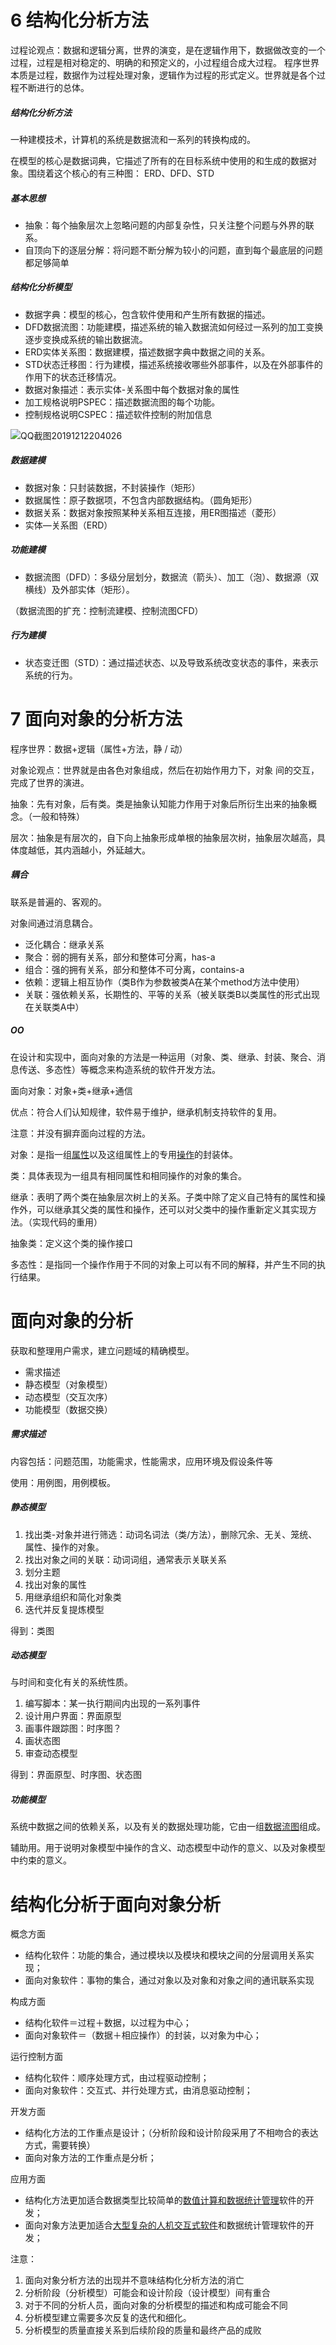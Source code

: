 # 6 结构化分析方法

过程论观点：数据和逻辑分离，世界的演变，是在逻辑作用下，数据做改变的一个过程，过程是相对稳定的、明确的和预定义的，小过程组合成大过程。    程序世界本质是过程，数据作为过程处理对象，逻辑作为过程的形式定义。世界就是各个过程不断进行的总体。

##### 结构化分析方法

一种建模技术，计算机的系统是数据流和一系列的转换构成的。

在模型的核心是数据词典，它描述了所有的在目标系统中使用的和生成的数据对象。围绕着这个核心的有三种图： ERD、DFD、STD

##### 基本思想

- 抽象：每个抽象层次上忽略问题的内部复杂性，只关注整个问题与外界的联系。
- 自顶向下的逐层分解：将问题不断分解为较小的问题，直到每个最底层的问题都足够简单

##### 结构化分析模型

- 数据字典：模型的核心，包含软件使用和产生所有数据的描述。
- DFD数据流图：功能建模，描述系统的输入数据流如何经过一系列的加工变换逐步变换成系统的输出数据流。
- ERD实体关系图：数据建模，描述数据字典中数据之间的关系。
- STD状态迁移图：行为建模，描述系统接收哪些外部事件，以及在外部事件的作用下的状态迁移情况。
- 数据对象描述：表示实体-关系图中每个数据对象的属性
- 加工规格说明PSPEC：描述数据流图的每个功能。
- 控制规格说明CSPEC：描述软件控制的附加信息

![QQ截图20191212204026](C:\Users\64589\OneDrive\文档\Tepora\USTC\高级软件工程\QQ截图20191212204026.png)



##### 数据建模

- 数据对象：只封装数据，不封装操作（矩形）
- 数据属性：原子数据项，不包含内部数据结构。（圆角矩形）
- 数据关系：数据对象按照某种关系相互连接，用ER图描述（菱形）
- 实体—关系图（ERD）

##### 功能建模

- 数据流图（DFD）：多级分层划分，数据流（箭头）、加工（泡）、数据源（双横线）及外部实体（矩形）。

（数据流图的扩充：控制流建模、控制流图CFD）

##### 行为建模

- 状态变迁图（STD）：通过描述状态、以及导致系统改变状态的事件，来表示系统的行为。













# 7 面向对象的分析方法

程序世界：数据+逻辑（属性+方法，静 / 动）



对象论观点：世界就是由各色对象组成，然后在初始作用力下，对象
间的交互，完成了世界的演进。



抽象：先有对象，后有类。类是抽象认知能力作用于对象后所衍生出来的抽象概念。（一般和特殊）

层次：抽象是有层次的，自下向上抽象形成单根的抽象层次树，抽象层次越高，具体度越低，其内涵越小，外延越大。

##### 耦合

联系是普遍的、客观的。

对象间通过消息耦合。

- 泛化耦合：继承关系
- 聚合：弱的拥有关系，部分和整体可分离，has-a
- 组合：强的拥有关系，部分和整体不可分离，contains-a
- 依赖：逻辑上相互协作（类B作为参数被类A在某个method方法中使用）
- 关联：强依赖关系，长期性的、平等的关系（被关联类B以类属性的形式出现在关联类A中）

##### OO

在设计和实现中，面向对象的方法是一种运用（对象、类、继承、封装、聚合、消息传送、多态性）等概念来构造系统的软件开发方法。

面向对象：对象+类+继承+通信

优点：符合人们认知规律，软件易于维护，继承机制支持软件的复用。

注意：并没有摒弃面向过程的方法。



对象：是指一组<u>属性</u>以及这组属性上的专用<u>操作</u>的封装体。

类：具体表现为一组具有相同属性和相同操作的对象的集合。

继承：表明了两个类在抽象层次树上的关系。子类中除了定义自己特有的属性和操作外，可以继承其父类的属性和操作，还可以对父类中的操作重新定义其实现方法。（实现代码的重用）

抽象类：定义这个类的操作接口

多态性：是指同一个操作作用于不同的对象上可以有不同的解释，并产生不同的执行结果。

# 面向对象的分析

获取和整理用户需求，建立问题域的精确模型。

- 需求描述
- 静态模型（对象模型）
- 动态模型（交互次序）
- 功能模型（数据交换）

##### 需求描述

内容包括：问题范围，功能需求，性能需求，应用环境及假设条件等

使用：用例图，用例模板。

##### 静态模型

1. 找出类-对象并进行筛选：动词名词法（类/方法），删除冗余、无关、笼统、属性、操作的对象。
2. 找出对象之间的关联：动词词组，通常表示关联关系
3. 划分主题
4. 找出对象的属性
5. 用继承组织和简化对象类
6. 迭代并反复提炼模型

得到：类图

##### 动态模型

与时间和变化有关的系统性质。

1. 编写脚本：某一执行期间内出现的一系列事件
2. 设计用户界面：界面原型
3. 画事件跟踪图：时序图？
4. 画状态图
5. 审查动态模型

得到：界面原型、时序图、状态图

##### 功能模型

系统中数据之间的依赖关系，以及有关的数据处理功能，它由一组<u>数据流图</u>组成。

辅助用。用于说明对象模型中操作的含义、动态模型中动作的意义、以及对象模型中约束的意义。 

# 结构化分析于面向对象分析

概念方面

- 结构化软件：功能的集合，通过模块以及模块和模块之间的分层调用关系实现；
- 面向对象软件：事物的集合，通过对象以及对象和对象之间的通讯联系实现

构成方面

- 结构化软件＝过程＋数据，以过程为中心；
- 面向对象软件＝（数据＋相应操作）的封装，以对象为中心；

运行控制方面

- 结构化软件：顺序处理方式，由过程驱动控制；
- 面向对象软件：交互式、并行处理方式，由消息驱动控制；

开发方面

- 结构化方法的工作重点是设计；（分析阶段和设计阶段采用了不相吻合的表达方式，需要转换）
- 面向对象方法的工作重点是分析；

应用方面

- 结构化方法更加适合数据类型比较简单的<u>数值计算和数据统计管理</u>软件的开发；
- 面向对象方法更加适合<u>大型复杂的人机交互式软件</u>和数据统计管理软件的开发；

注意：

1. 面向对象分析方法的出现并不意味结构化分析方法的消亡
2. 分析阶段（分析模型）可能会和设计阶段（设计模型）间有重合
3. 对于不同的分析人员，面向对象的分析模型的描述和构成可能会不同
4. 分析模型建立需要多次反复的迭代和细化。
5. 分析模型的质量直接关系到后续阶段的质量和最终产品的成败